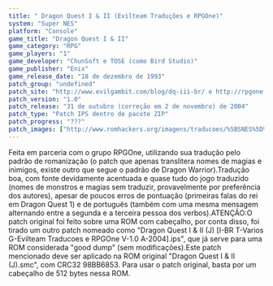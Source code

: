 ```yaml
---
title: " Dragon Quest I & II (Evilteam Traduções e RPGOne)"
system: "Super NES"
platform: "Console"
game_title: "Dragon Quest I & II"
game_category: "RPG"
game_players: "1"
game_developer: "ChunSoft e TOSE (como Bird Studio)"
game_publisher: "Enix"
game_release_date: "18 de dezembro de 1993"
patch_group: "undefined"
patch_site: "http://www.evilgambit.com/blog/dq-iii-br/ e http://rpgone.emuxhaven.net/"
patch_version: "1.0"
patch_release: "31 de outubro (correção em 2 de novembro) de 2004"
patch_type: "Patch IPS dentro de pacote ZIP"
patch_progress: "???"
patch_images: ["http://www.romhackers.org/imagens/traducoes/%5BSNES%5D%20Dragon%20Quest%20I%20&%20II%20-%20Evilteam%20Traducoes%20e%20RPGOne%20-%201.png","http://www.romhackers.org/imagens/traducoes/%5BSNES%5D%20Dragon%20Quest%20I%20&%20II%20-%20Evilteam%20Traducoes%20e%20RPGOne%20-%202.png","http://www.romhackers.org/imagens/traducoes/%5BSNES%5D%20Dragon%20Quest%20I%20&%20II%20-%20Evilteam%20Traducoes%20e%20RPGOne%20-%203.png"]
---
```

Feita em parceria com o grupo RPGOne, utilizando sua tradução pelo padrão de romanização (o patch que apenas translitera nomes de magias e inimigos, existe outro que segue o padrão de Dragon Warrior).Tradução boa, com fonte devidamente acentuada e quase tudo do jogo traduzido (nomes de monstros e magias sem traduzir, provavelmente por preferência dos autores), apesar de poucos erros de pontuação (primeiras falas do rei em Dragon Quest 1) e de português (também com uma mesma mensagem alternando entre a segunda e a terceira pessoa dos verbos).ATENÇÃO:O patch original foi feito sobre uma ROM com cabeçalho, por conta disso, foi tirado um outro patch nomeado como "Dragon Quest I & II (J) [I-BR T-Varios G-Evilteam Traducoes e RPGOne V-1.0 A-2004].ips", que já serve para uma ROM considerada "good dump" (sem modificações).Este patch mencionado deve ser aplicado na ROM original "Dragon Quest I & II (J).smc", com CRC32 98BB6853. Para usar o patch original, basta por um cabeçalho de 512 bytes nessa ROM.